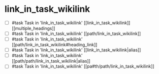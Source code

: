 # link_in_task_wikilink

- [ ] #task Task in 'link_in_task_wikilink' [[link_in_task_wikilink]] [[multiple_headings]]
- [ ] #task Task in 'link_in_task_wikilink' [[path/link_in_task_wikilink]]
- [ ] #task Task in 'link_in_task_wikilink' [[path/link_in_task_wikilink#heading_link]]
- [ ] #task Task in 'link_in_task_wikilink' [[link_in_task_wikilink|alias]]
- [ ] #task Task in 'link_in_task_wikilink' [[path/path/link_in_task_wikilink|alias]]
- [ ] #task Task in 'link_in_task_wikilink' [[pa#th/path/link_in_task_wikilink]]

